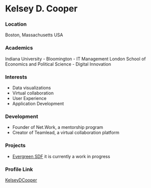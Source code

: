 # Kelsey D. Cooper

### Location

Boston, Massachusetts USA

### Academics

Indiana University - Bloomington - IT Management 
London School of Economics and Political Science - Digital Innovation

### Interests

- Data visualizations 
- Virtual collaboration 
- User Experience 
- Application Development 

### Development

- Founder of Net.Work, a mentorship program
- Creator of Teamlead, a virtual collaboration platform

### Projects

- [Evergreen SDF](https://github.com/KelseyDCooper/evergreensdf) it is currently a work in progress 

### Profile Link

[KelseyDCooper](https://github.com/KelseyDCooper)
